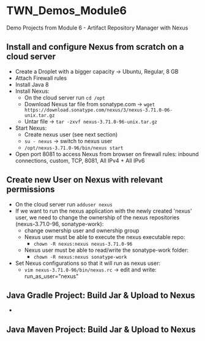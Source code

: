# TWN_Demos_Module6
Demo Projects from Module 6 - Artifact Repository Manager with Nexus

## Install and configure Nexus from scratch on a cloud server
- Create a Droplet with a bigger capacity -> Ubuntu, Regular, 8 GB
- Attach Firewall rules
- Install Java 8
- Install Nexus:
  - On the cloud server run ``cd /opt``
  - Download Nexus tar file from sonatype.com -> ``wget https://download.sonatype.com/nexus/3/nexus-3.71.0-06-unix.tar.gz``
  - Untar file -> ``tar -zxvf nexus-3.71.0-96-unix.tar.gz``
- Start Nexus:
  - Create nexus user (see next section)
  - ``su - nexus`` -> switch to nexus user
  - ``/opt/nexus-3.71.0-96/bin/nexus start``
- Open port 8081 to access Nexus from browser on firewall rules: inbound connections, custom, TCP, 8081, All IPv4 + All IPv6

## Create new User on Nexus with relevant permissions
- On the cloud server run ``adduser nexus``
- If we want to run the nexus application with the newly created 'nexus' user, we need to change the ownership of the nexus repositories (nexus-3.71.0-96, sonatype-work):
  - change ownership user and ownership group
  - Nexus user must be able to execute the nexus executable repo:
     - ``chown -R nexus:nexus nexus-3.71.0-96``
  - Nexus user must be able to read/write the sonatype-work folder:
    - ``chown -R nexus:nexus sonatype-work``
- Set Nexus configurations so that it will run as nexus user:
  - ``vim nexus-3.71.0-96/bin/nexus.rc`` -> edit and write: run_as_user="nexus"

## Java Gradle Project: Build Jar & Upload to Nexus
- 

## Java Maven Project: Build Jar & Upload to Nexus
